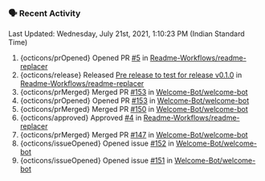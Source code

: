 ### 🗣 Recent Activity
<!--RECENT_ACTIVITY:last_update-->
Last Updated: Wednesday, July 21st, 2021, 1:10:23 PM (Indian Standard Time)
<!--RECENT_ACTIVITY:last_update_end-->
<!--RECENT_ACTIVITY:start-->
1. {octicons/prOpened} Opened PR [#5](https://github.com/Readme-Workflows/readme-replacer/pull/5) in [Readme-Workflows/readme-replacer](https://github.com/Readme-Workflows/readme-replacer)
2. {octicons/release} Released [Pre release to test for release v0.1.0](https://github.com/Readme-Workflows/readme-replacer/releases/tag/v0.1.0-rc1) in [Readme-Workflows/readme-replacer](https://github.com/Readme-Workflows/readme-replacer)
3. {octicons/prMerged} Merged PR [#153](https://github.com/Welcome-Bot/welcome-bot/pull/153) in [Welcome-Bot/welcome-bot](https://github.com/Welcome-Bot/welcome-bot)
4. {octicons/prOpened} Opened PR [#153](https://github.com/Welcome-Bot/welcome-bot/pull/153) in [Welcome-Bot/welcome-bot](https://github.com/Welcome-Bot/welcome-bot)
5. {octicons/prMerged} Merged PR [#150](https://github.com/Welcome-Bot/welcome-bot/pull/150) in [Welcome-Bot/welcome-bot](https://github.com/Welcome-Bot/welcome-bot)
6. {octicons/approved} Approved [#4](https://github.com/Readme-Workflows/readme-replacer/pull/4#pullrequestreview-710870996) in [Readme-Workflows/readme-replacer](https://github.com/Readme-Workflows/readme-replacer)
7. {octicons/prMerged} Merged PR [#147](https://github.com/Welcome-Bot/welcome-bot/pull/147) in [Welcome-Bot/welcome-bot](https://github.com/Welcome-Bot/welcome-bot)
8. {octicons/issueOpened} Opened issue [#152](https://github.com/Welcome-Bot/welcome-bot/issues/152) in [Welcome-Bot/welcome-bot](https://github.com/Welcome-Bot/welcome-bot)
9. {octicons/issueOpened} Opened issue [#151](https://github.com/Welcome-Bot/welcome-bot/issues/151) in [Welcome-Bot/welcome-bot](https://github.com/Welcome-Bot/welcome-bot)

<!--RECENT_ACTIVITY:end-->
<!--
**PuneetGopinath/PuneetGopinath** is a ✨ _special_ ✨ repository because its `README.md` (this file) appears on your GitHub profile.

Here are some ideas to get you started:

- 🔭 I’m currently working on ...
- 🌱 I’m currently learning ...
- 👯 I’m looking to collaborate on ...
- 🤔 I’m looking for help with ...
- 💬 Ask me about ...
- 📫 How to reach me: ...
- 😄 Pronouns: ...
- ⚡ Fun fact: ...
-->

